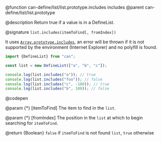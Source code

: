 @function can-define/list/list.prototype.includes includes
@parent can-define/list/list.prototype

@description Return true if a value is in a DefineList.

@signature `list.includes(itemToFind[, fromIndex])`

  It uses [`Array.prototype.includes`](https://developer.mozilla.org/en-US/docs/Web/JavaScript/Reference/Global_Objects/Array/includes), an error will be thrown if it is not supported by the environment (Internet Explorer) and no polyfill is found.

  ```js
  import {DefineList} from "can";

  const list = new DefineList(["a", "b", "c"]);

  console.log(list.includes("a")); // true
  console.log(list.includes("foo")); // false
  console.log(list.includes("c", -100)); // true
  console.log(list.includes("b", 100)); // false

  ```
  @codepen

  @param {*} [itemToFind] The item to find in the `list`.
  
  @param {*} [fromIndex] The position in the `list` at which to begin searching for `itemToFind`.
  
  @return {Boolean} `false` if `itemToFind` is not found `list`, `true` otherwise
